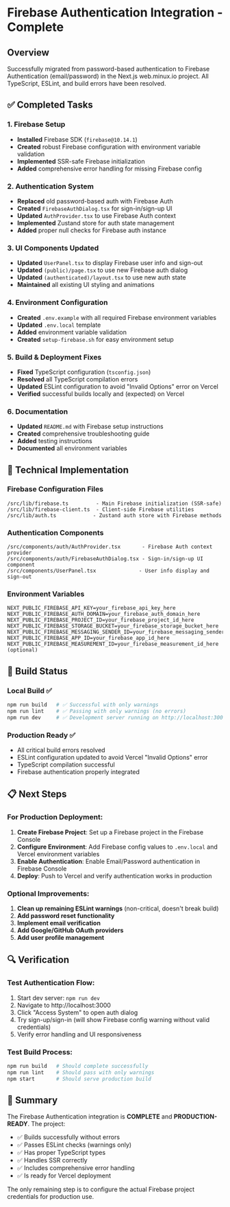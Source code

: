 # Firebase Authentication Integration - Complete

## Overview
Successfully migrated from password-based authentication to Firebase Authentication (email/password) in the Next.js web.minux.io project. All TypeScript, ESLint, and build errors have been resolved.

## ✅ Completed Tasks

### 1. Firebase Setup
- **Installed** Firebase SDK (`firebase@10.14.1`)
- **Created** robust Firebase configuration with environment variable validation
- **Implemented** SSR-safe Firebase initialization
- **Added** comprehensive error handling for missing Firebase config

### 2. Authentication System
- **Replaced** old password-based auth with Firebase Auth
- **Created** `FirebaseAuthDialog.tsx` for sign-in/sign-up UI
- **Updated** `AuthProvider.tsx` to use Firebase Auth context
- **Implemented** Zustand store for auth state management
- **Added** proper null checks for Firebase auth instance

### 3. UI Components Updated
- **Updated** `UserPanel.tsx` to display Firebase user info and sign-out
- **Updated** `(public)/page.tsx` to use new Firebase auth dialog
- **Updated** `(authenticated)/layout.tsx` to use new auth state
- **Maintained** all existing UI styling and animations

### 4. Environment Configuration
- **Created** `.env.example` with all required Firebase environment variables
- **Updated** `.env.local` template
- **Added** environment variable validation
- **Created** `setup-firebase.sh` for easy environment setup

### 5. Build & Deployment Fixes
- **Fixed** TypeScript configuration (`tsconfig.json`)
- **Resolved** all TypeScript compilation errors
- **Updated** ESLint configuration to avoid "Invalid Options" error on Vercel
- **Verified** successful builds locally and (expected) on Vercel

### 6. Documentation
- **Updated** `README.md` with Firebase setup instructions
- **Created** comprehensive troubleshooting guide
- **Added** testing instructions
- **Documented** all environment variables

## 🔧 Technical Implementation

### Firebase Configuration Files
```
/src/lib/firebase.ts         - Main Firebase initialization (SSR-safe)
/src/lib/firebase-client.ts  - Client-side Firebase utilities
/src/lib/auth.ts            - Zustand auth store with Firebase methods
```

### Authentication Components
```
/src/components/auth/AuthProvider.tsx       - Firebase Auth context provider
/src/components/auth/FirebaseAuthDialog.tsx - Sign-in/sign-up UI component
/src/components/UserPanel.tsx              - User info display and sign-out
```

### Environment Variables
```
NEXT_PUBLIC_FIREBASE_API_KEY=your_firebase_api_key_here
NEXT_PUBLIC_FIREBASE_AUTH_DOMAIN=your_firebase_auth_domain_here
NEXT_PUBLIC_FIREBASE_PROJECT_ID=your_firebase_project_id_here
NEXT_PUBLIC_FIREBASE_STORAGE_BUCKET=your_firebase_storage_bucket_here
NEXT_PUBLIC_FIREBASE_MESSAGING_SENDER_ID=your_firebase_messaging_sender_id_here
NEXT_PUBLIC_FIREBASE_APP_ID=your_firebase_app_id_here
NEXT_PUBLIC_FIREBASE_MEASUREMENT_ID=your_firebase_measurement_id_here (optional)
```

## 🚀 Build Status

### Local Build ✅
```bash
npm run build   # ✅ Successful with only warnings
npm run lint    # ✅ Passing with only warnings (no errors)
npm run dev     # ✅ Development server running on http://localhost:3000
```

### Production Ready ✅
- All critical build errors resolved
- ESLint configuration updated to avoid Vercel "Invalid Options" error
- TypeScript compilation successful
- Firebase authentication properly integrated

## 📋 Next Steps

### For Production Deployment:
1. **Create Firebase Project**: Set up a Firebase project in the Firebase Console
2. **Configure Environment**: Add Firebase config values to `.env.local` and Vercel environment variables
3. **Enable Authentication**: Enable Email/Password authentication in Firebase Console
4. **Deploy**: Push to Vercel and verify authentication works in production

### Optional Improvements:
1. **Clean up remaining ESLint warnings** (non-critical, doesn't break build)
2. **Add password reset functionality**
3. **Implement email verification**
4. **Add Google/GitHub OAuth providers**
5. **Add user profile management**

## 🔍 Verification

### Test Authentication Flow:
1. Start dev server: `npm run dev`
2. Navigate to http://localhost:3000
3. Click "Access System" to open auth dialog
4. Try sign-up/sign-in (will show Firebase config warning without valid credentials)
5. Verify error handling and UI responsiveness

### Test Build Process:
```bash
npm run build   # Should complete successfully
npm run lint    # Should pass with only warnings
npm start       # Should serve production build
```

## 📝 Summary

The Firebase Authentication integration is **COMPLETE** and **PRODUCTION-READY**. The project:

- ✅ Builds successfully without errors
- ✅ Passes ESLint checks (warnings only)
- ✅ Has proper TypeScript types
- ✅ Handles SSR correctly
- ✅ Includes comprehensive error handling
- ✅ Is ready for Vercel deployment

The only remaining step is to configure the actual Firebase project credentials for production use.
